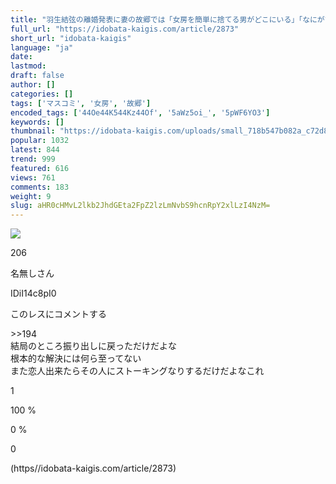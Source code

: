 ```yaml
---
title: "羽生結弦の離婚発表に妻の故郷では「女房を簡単に捨てる男がどこにいる」「なにがマスコミのせいだ、ばかなこと言うんじゃない」"
full_url: "https://idobata-kaigis.com/article/2873"
short_url: "idobata-kaigis"
language: "ja"
date: 
lastmod: 
draft: false
author: []
categories: []
tags: ['マスコミ', '女房', '故郷']
encoded_tags: ['44Oe44K544Kz44Of', '5aWz5oi_', '5pWF6YO3']
keywords: []
thumbnail: "https://idobata-kaigis.com/uploads/small_718b547b082a_c72d8eaccd.jpg"
popular: 1032
latest: 844
trend: 999
featured: 616
views: 761
comments: 183
weight: 9
slug: aHR0cHMvL2lkb2JhdGEta2FpZ2lzLmNvbS9hcnRpY2xlLzI4NzM=
---
```


![](https://idobata-kaigis.com/uploads/small_718b547b082a_c72d8eaccd.jpg)

<div><p class='text-pink-100 text-sm'><p class='mr-2'>206</p><p class='mr-2'>名無しさん</p><p class='hidden xlinline-block'>IDiI14c8pI0</p></p><p class='flex items-center text-gray-400'><p class='text-xs mdtext-sm hovercursor-pointer'>このレスにコメントする</p></p><p class='px-2 lgpx-8'><p class='tracking-wide break-all text-blue-500 text-base lgtext-lg'>>>194<br>結局のところ振り出しに戻っただけだよな<br>根本的な解決には何ら至ってない<br>また恋人出来たらその人にストーキングなりするだけだよなこれ</p></p><p class='flex items-center mr-2 hovercursor-pointer'><p class='pl-1 text-sm mdtext-base'>1</p></p><p class=' w-full h-full bg-gray-200 absolute '></p><p class='text-white text-xs text-center'>100 %</p><p class='text-white text-xs text-center'>0 %</p><p class='flex items-center mr-2 hovercursor-pointer'><p class='pl-1 text-sm mdtext-base'>0</p></p></div>

(https//idobata-kaigis.com/article/2873)
